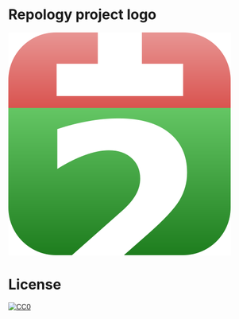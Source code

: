 # Repology project logo

![Repology logo](repology-logo.svg)

# License

[![CC0](https://i.creativecommons.org/p/zero/1.0/88x31.png)](https://creativecommons.org/publicdomain/zero/1.0/legalcode)
